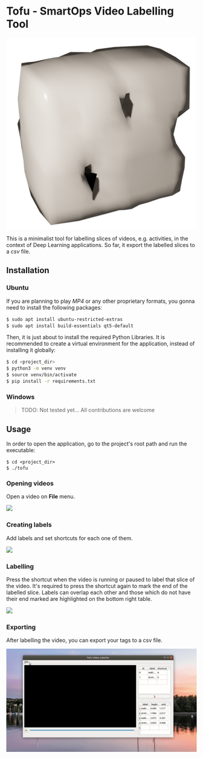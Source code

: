 # Tofu - SmartOps Video Labelling Tool

![](tofu.png)

This is a minimalist tool for labelling slices of videos, e.g. activities, in
the context of Deep Learning applications. So far, it export
the labelled slices to a *csv* file.


## Installation

### Ubuntu

If you are planning to play *MP4* or any other proprietary formats, you gonna
need to install the following packages:

``` bash
$ sudo apt install ubuntu-restricted-extras
$ sudo apt install build-essentials qt5-default
```

Then, it is just about to install the required Python Libraries.
It is recommended to create a virtual environment for the application, instead
of installing it globally:

```bash
$ cd <project_dir>
$ python3 -m venv venv
$ source venv/bin/activate
$ pip install -r requirements.txt
```


### Windows

> TODO: Not tested yet... All contributions are welcome


## Usage

In order to open the application, go to the project's root path and run the
executable:

```
$ cd <project_dir>
$ ./tofu
```

### Opening videos

Open a video on **File** menu.

![](doc/static/img/open_video.gif)


### Creating labels

Add labels and set shortcuts for each one of them.

![](doc/static/img/adding_label.gif)


### Labelling

Press the shortcut when the video is running or paused to label that slice of
the video. It's required to press the shortcut again to mark the end of the
labelled slice. Labels can overlap each other and those which do not have
their end marked are highlighted on the bottom right table.

![](doc/static/img/labelling.gif)


### Exporting

After labelling the video, you can export your tags to a csv file.

![](doc/static/img/export_csv.gif)


